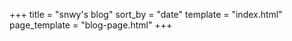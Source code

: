 +++
title = "snwy's blog"
sort_by = "date"
template = "index.html"
page_template = "blog-page.html"
+++
